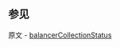 ## 参见

原文 - [balancerCollectionStatus]( https://docs.mongodb.com/manual/reference/command/balancerCollectionStatus/ )

